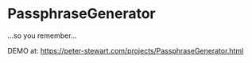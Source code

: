 # PassphraseGenerator
...so you remember...

DEMO at: https://peter-stewart.com/projects/PassphraseGenerator.html
